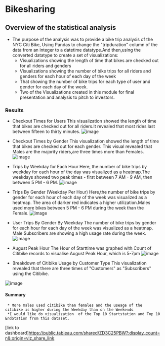 # Bikesharing
## Overview of the statistical analysis
 * The purpose of the analysis was to provide a bike trip analysis of the NYC Citi Bike, Using Pandas to change the
 "tripduration" column of the data from an integer to a datetime datatype.And then,using the converted datatype to 
  create a set of visualizations:
    * Visualizations showing the length of time that bikes are checked out for all riders and genders
    * Visualizations showing the number of bike trips for all riders and genders for each hour of each day of the week
    * That showing the number of bike trips for each type of user and gender for each day of the week.
    * Two of  the Visualizations created in this module for  final presentation and analysis to pitch to investors.
    
### Results
  
  * Checkout Times for Users
   This visualization showed the length of time that bikes are checked out for all riders.It revealed that 
   most rides last between fifteen to thirty minutes.
   ![image](https://user-images.githubusercontent.com/64270455/199651402-732f4224-ee13-404b-be8c-f619de7caa9a.png)

   * Checkout Times by Gender
   This visualization showed the length of time that bikes are checked out for each gender. This visual revealed that 
   Males are the majority riders,are three times more than Females.
   ![image](https://user-images.githubusercontent.com/64270455/199652442-3d3f0a0d-c659-4ddb-9708-ce1190c65124.png)
   
   * Trips by Weekday for Each Hour
    Here, the number of bike trips by weekday for each hour of the day was visualized as a heatmap.The weekdays showed two
    peak times - first between 7 AM - 9 AM, then between 5 PM - 6 PM.
    ![image](https://user-images.githubusercontent.com/64270455/199653322-6be786cb-931e-4726-ac8c-e30d1f83ce81.png)
    
   * Trips By Gender (Weekday Per Hour)
    Here,the number of bike trips by gender for each hour of each day of the week was visualized as a heatmap. The area of
    darker red indicates a higher utilization.Males used more bikes between 5 PM - 6 PM during the week than the Female.
    ![image](https://user-images.githubusercontent.com/64270455/199654242-7fb691c1-5d69-489f-86c6-6862b6b25a8f.png)
    
   * User Trips By Gender By Weekday
     The number of bike trips by gender for each hour for each day of the week was visualized  as a heatmap. 
     Male Subscribers are showing a high usage rate during the week.
    ![image](https://user-images.githubusercontent.com/64270455/199655275-608d8fd1-182a-46e3-9cfc-6559c7743e5c.png)
   
   * August Peak Hour
    The Hour of Starttime was graphed with Count of  Citibike  records to visualise August Peak Hour, which is 5-7pm
   ![image](https://user-images.githubusercontent.com/64270455/199656619-1e665dd5-0501-4486-a55e-14352166444b.png)
   
   * Breakdown of Citibike Usage by Customer Type
   This visualization revealed that there are three times of "Customers" as "Subscribers" using  the Citibike.
   
   ![image](https://user-images.githubusercontent.com/64270455/199658413-68f15383-b324-484c-a84f-d8dc10950daa.png)

 #### Summary
     * More males used citibike than females and the useage of the citibike is higher during the Weekday than on the Weekends
     *I would like do visualization  of the Top 10 Startstation and Top 10 EndStation from this dataset.
   
  [link to dashboard]https://public.tableau.com/shared/ZD3C25PBW?:display_count=n&:origin=viz_share_link
